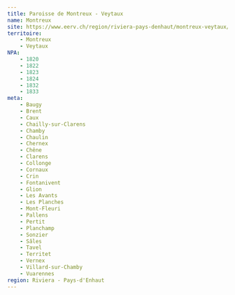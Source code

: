 ```yaml
---
title: Paroisse de Montreux - Veytaux
name: Montreux
site: https://www.eerv.ch/region/riviera-pays-denhaut/montreux-veytaux/accueil
territoire:
    - Montreux
    - Veytaux
NPA:
    - 1820
    - 1822
    - 1823
    - 1824
    - 1832
    - 1833
meta:
    - Baugy
    - Brent
    - Caux
    - Chailly-sur-Clarens
    - Chamby
    - Chaulin
    - Chernex
    - Chêne
    - Clarens
    - Collonge
    - Cornaux
    - Crin
    - Fontanivent
    - Glion
    - Les Avants
    - Les Planches
    - Mont-Fleuri
    - Pallens
    - Pertit
    - Planchamp
    - Sonzier
    - Sâles
    - Tavel
    - Territet
    - Vernex
    - Villard-sur-Chamby
    - Vuarennes
region: Riviera - Pays-d'Enhaut
---
```

